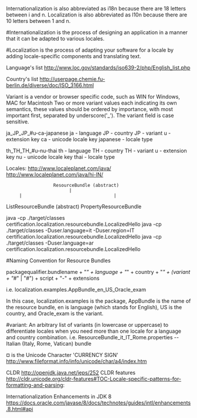 Internationalization is also abbreviated as i18n because there are 18 
letters between i and n. Localization is also abbreviated as l10n 
because there are 10 letters between 1 and n.

#Internationalization 
is the process of designing an application in a manner that it 
can be adapted to various locales.

#Localization 
is the process of adapting your software for a locale by adding 
locale-specific components and translating text.

Language's list
http://www.loc.gov/standards/iso639-2/php/English_list.php

Country's list
http://userpage.chemie.fu-berlin.de/diverse/doc/ISO_3166.html

Variant is a vendor or browser specific code, 
such as WIN for Windows, MAC for Macintosh
Two or more variant values each indicating its own semantics, 
these values should be ordered by importance, with most important first, 
separated by underscore('_'). The variant field is case sensitive.

ja_JP_JP_#u-ca-japanese
ja - language
JP - country
JP - variant
u - extension key
ca - unicode locale key
japanese - locale type

th_TH_TH_#u-nu-thai
th - language
TH - country
TH - variant
u - extension key
nu - unicode locale key
thai - locale type

Locales:
http://www.localeplanet.com/java/
http://www.localeplanet.com/java/hi-IN/

                      ResourceBundle (abstract)
                            |
         |                                   |
ListResourceBundle (abstract)      PropertyResourceBundle

java -cp ./target/classes certification.localization.resourcebundle.LocalizedHello
java -cp ./target/classes -Duser.language=it -Duser.region=IT certification.localization.resourcebundle.LocalizedHello
java -cp ./target/classes -Duser.language=ar certification.localization.resourcebundle.LocalizedHello


#Naming Convention for Resource Bundles

packagequalifier.bundlename + "_" + language + "_" + country + "_" + (variant + "_#" | "#") + script + "-" + extensions

i.e. localization.examples.AppBundle_en_US_Oracle_exam

In this case, 
localization.examples is the package, 
AppBundle is the name of the resource bundle, 
en is language (which stands for English), 
US is the country, 
and Oracle_exam is the variant.

#variant: 
An arbitrary list of variants (in lowercase or uppercase) to differentiate locales 
when you need more than one locale for a language and country combination.
i.e. ResourceBundle_it_IT_Rome.properties  -- Italian (Italy, Rome, Vatican) bundle


¤ is the Unicode Character 'CURRENCY SIGN'
http://www.fileformat.info/info/unicode/char/a4/index.htm

CLDR
http://openjdk.java.net/jeps/252
CLDR features
http://cldr.unicode.org/cldr-features#TOC-Locale-specific-patterns-for-formatting-and-parsing:


Internationalization Enhancements in JDK 8
https://docs.oracle.com/javase/8/docs/technotes/guides/intl/enhancements.8.html#api